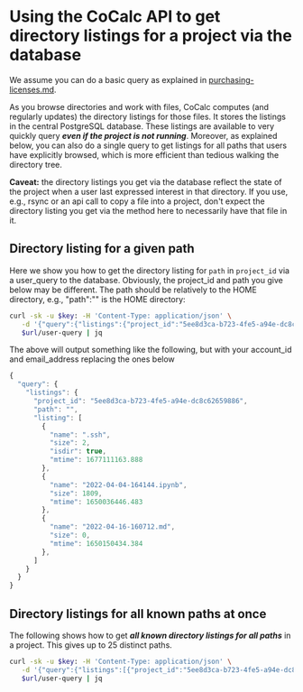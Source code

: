 # Using the CoCalc API to get directory listings for a project via the database

We assume you can do a basic query as explained in [purchasing\-licenses.md](./purchasing-licenses.md).

As you browse directories and work with files, CoCalc computes \(and regularly updates\) the directory listings for those files.  It stores the listings in the central PostgreSQL database.  These listings are available to very quickly query _**even if the project is not running**_.  Moreover, as explained below, you can also do a single query to get listings for all paths that users have explicitly browsed, which is more efficient than tedious walking the directory tree.

**Caveat:** the directory listings you get via the database reflect the state of the project when a user last expressed interest in that directory.  If you use, e.g., rsync or an api call to copy a file into a project, don't expect the directory listing you get via the method here to necessarily have that file in it.

## Directory listing for a given path

Here we show you how to get the directory listing for `path` in `project_id` via a user\_query to the database.  Obviously, the project\_id and path you give below may be different.  The path should be relatively to the HOME directory, e.g., "path":"" is the HOME directory:

```sh
curl -sk -u $key: -H 'Content-Type: application/json' \
   -d '{"query":{"listings":{"project_id":"5ee8d3ca-b723-4fe5-a94e-dc8c62659886","path":"","listing":null}}}' \
   $url/user-query | jq
```

The above will output something like the following, but with your account\_id and email\_address replacing the ones below

```js
{
  "query": {
    "listings": {
      "project_id": "5ee8d3ca-b723-4fe5-a94e-dc8c62659886",
      "path": "",
      "listing": [
        {
          "name": ".ssh",
          "size": 2,
          "isdir": true,
          "mtime": 1677111163.888
        },          
        {
          "name": "2022-04-04-164144.ipynb",
          "size": 1809,
          "mtime": 1650036446.483
        },        
        {
          "name": "2022-04-16-160712.md",
          "size": 0,
          "mtime": 1650150434.384
        },
      ]
    }
  }
}
```

## Directory listings for all known paths at once

The following shows how to get _**all known directory listings for all paths**_ in a project.  This gives up to 25 distinct paths.

```sh
curl -sk -u $key: -H 'Content-Type: application/json' \
   -d '{"query":{"listings":[{"project_id":"5ee8d3ca-b723-4fe5-a94e-dc8c62659886","path":null,"listing":null}]}}' \
   $url/user-query | jq
```

